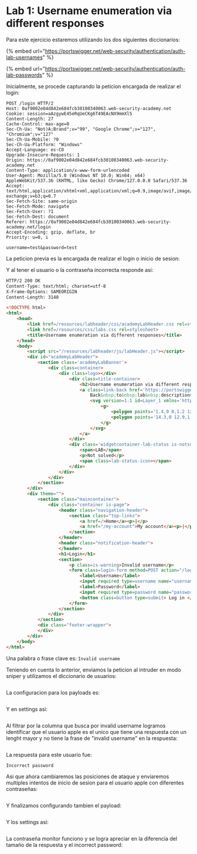 # Lab 1: Username enumeration via different responses

Para este ejercicio estaremos utilizando los dos siguientes diccionarios:

{% embed url="https://portswigger.net/web-security/authentication/auth-lab-usernames" %}

{% embed url="https://portswigger.net/web-security/authentication/auth-lab-passwords" %}

Inicialmente, se procede capturando la peticion encargada de realizar el login:

```
POST /login HTTP/2
Host: 0af9002e04d842e684fcb30100340063.web-security-academy.net
Cookie: session=aAzgywE45eRqUeCKg6T49EAcNX9mmXl5
Content-Length: 27
Cache-Control: max-age=0
Sec-Ch-Ua: "Not)A;Brand";v="99", "Google Chrome";v="127", "Chromium";v="127"
Sec-Ch-Ua-Mobile: ?0
Sec-Ch-Ua-Platform: "Windows"
Accept-Language: es-CO
Upgrade-Insecure-Requests: 1
Origin: https://0af9002e04d842e684fcb30100340063.web-security-academy.net
Content-Type: application/x-www-form-urlencoded
User-Agent: Mozilla/5.0 (Windows NT 10.0; Win64; x64) AppleWebKit/537.36 (KHTML, like Gecko) Chrome/127.0.0.0 Safari/537.36
Accept: text/html,application/xhtml+xml,application/xml;q=0.9,image/avif,image/webp,image/apng,*/*;q=0.8,application/signed-exchange;v=b3;q=0.7
Sec-Fetch-Site: same-origin
Sec-Fetch-Mode: navigate
Sec-Fetch-User: ?1
Sec-Fetch-Dest: document
Referer: https://0af9002e04d842e684fcb30100340063.web-security-academy.net/login
Accept-Encoding: gzip, deflate, br
Priority: u=0, i

username=test&password=test
```

La peticion previa es la encargada de realizar el login o inicio de sesion:

Y al tener el usuario o la contraseña incorrecta responde asi:

```html
HTTP/2 200 OK
Content-Type: text/html; charset=utf-8
X-Frame-Options: SAMEORIGIN
Content-Length: 3140

<!DOCTYPE html>
<html>
    <head>
        <link href=/resources/labheader/css/academyLabHeader.css rel=stylesheet>
        <link href=/resources/css/labs.css rel=stylesheet>
        <title>Username enumeration via different responses</title>
    </head>
    <body>
        <script src="/resources/labheader/js/labHeader.js"></script>
        <div id="academyLabHeader">
            <section class='academyLabBanner'>
                <div class=container>
                    <div class=logo></div>
                        <div class=title-container>
                            <h2>Username enumeration via different responses</h2>
                            <a class=link-back href='https://portswigger.net/web-security/authentication/password-based/lab-username-enumeration-via-different-responses'>
                                Back&nbsp;to&nbsp;lab&nbsp;description&nbsp;
                                <svg version=1.1 id=Layer_1 xmlns='http://www.w3.org/2000/svg' xmlns:xlink='http://www.w3.org/1999/xlink' x=0px y=0px viewBox='0 0 28 30' enable-background='new 0 0 28 30' xml:space=preserve title=back-arrow>
                                    <g>
                                        <polygon points='1.4,0 0,1.2 12.6,15 0,28.8 1.4,30 15.1,15'></polygon>
                                        <polygon points='14.3,0 12.9,1.2 25.6,15 12.9,28.8 14.3,30 28,15'></polygon>
                                    </g>
                                </svg>
                            </a>
                        </div>
                        <div class='widgetcontainer-lab-status is-notsolved'>
                            <span>LAB</span>
                            <p>Not solved</p>
                            <span class=lab-status-icon></span>
                        </div>
                    </div>
                </div>
            </section>
        </div>
        <div theme="">
            <section class="maincontainer">
                <div class="container is-page">
                    <header class="navigation-header">
                        <section class="top-links">
                            <a href=/>Home</a><p>|</p>
                            <a href="/my-account">My account</a><p>|</p>
                        </section>
                    </header>
                    <header class="notification-header">
                    </header>
                    <h1>Login</h1>
                    <section>
                        <p class=is-warning>Invalid username</p>
                        <form class=login-form method=POST action="/login">
                            <label>Username</label>
                            <input required type=username name="username" autofocus>
                            <label>Password</label>
                            <input required type=password name="password">
                            <button class=button type=submit> Log in </button>
                        </form>
                    </section>
                </div>
            </section>
            <div class="footer-wrapper">
            </div>
        </div>
    </body>
</html>

```

Una palabra o frase clave es: `Invalid username`

Teniendo en cuenta lo anterior, enviamos la peticion al intruder en modo sniper y utilizamos el diccionario de usuarios:

<figure><img src="../.gitbook/assets/image (7) (1) (1).png" alt=""><figcaption></figcaption></figure>

La configuracion para los payloads es:

<figure><img src="../.gitbook/assets/image (2) (1) (1) (1).png" alt=""><figcaption></figcaption></figure>

Y en settings asi:

<figure><img src="../.gitbook/assets/image (8) (1) (1).png" alt=""><figcaption></figcaption></figure>

Al filtrar por la columna que busca por invalid username logramos identificar que el usuario apple es el unico que tiene una respuesta con un lenght mayor y no tiene la frase de "invalid username" en la respuesta:

<figure><img src="../.gitbook/assets/image (4) (1) (1).png" alt=""><figcaption></figcaption></figure>

La respuesta para este usuario fue:

```
Incorrect password
```

Asi que ahora cambiaremos las posiciones de ataque y enviaremos multiples intentos de inicio de sesion para el usuario apple con diferentes contraseñas:

<figure><img src="../.gitbook/assets/image (5) (1) (1).png" alt=""><figcaption></figcaption></figure>

Y finalizamos configurando tambien el payload:

<figure><img src="../.gitbook/assets/image (10) (1) (1).png" alt=""><figcaption></figcaption></figure>

Y los settings asi:

<figure><img src="../.gitbook/assets/image (9) (1) (1).png" alt=""><figcaption></figcaption></figure>

La contraseña monitor funciono y se logra apreciar en la diferencia del tamaño de la respuesta y el incorrect password:

<figure><img src="../.gitbook/assets/image (11) (1) (1).png" alt=""><figcaption></figcaption></figure>
